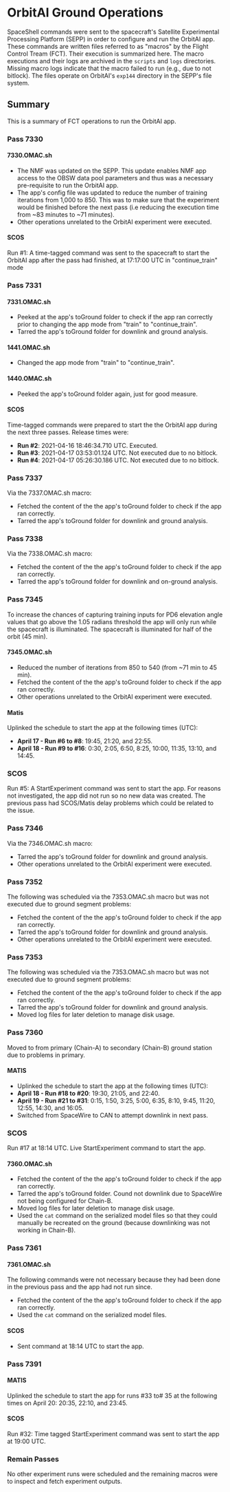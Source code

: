 # OrbitAI Ground Operations
SpaceShell commands were sent to the spacecraft's Satellite Experimental Processing Platform (SEPP) in order to configure and run the OrbitAI app. These commands are written files referred to as "macros" by the Flight Control Tream (FCT). Their execution is summarized here. The macro executions and their logs are archived in the `scripts` and `logs` directories. Missing macro logs indicate that the macro failed to run (e.g., due to not bitlock). The files operate on OrbitAI's `exp144` directory in the SEPP's file system.
## Summary
This is a summary of FCT operations to run the OrbitAI app.
### Pass 7330
#### 7330.OMAC.sh
- The NMF was updated on the SEPP. This update enables NMF app access to the OBSW data pool parameters and thus was a necessary pre-requisite to run the OrbitAI app.
- The app's config file was updated to reduce the number of training iterations from 1,000 to 850. This was to make sure that the experiment would be finished before the next pass (i.e reducing the execution time from ~83 minutes to ~71 minutes).
- Other operations unrelated to the OrbitAI experiment were executed.
#### SCOS
Run \#1: A time-tagged command was sent to the spacecraft to start the OrbitAI app after the pass had finished, at 17:17:00 UTC in "continue_train" mode
### Pass 7331
#### 7331.OMAC.sh
- Peeked at the app's toGround folder to check if the app ran correctly prior to changing the app mode from "train" to "continue_train".
- Tarred the app's toGround folder for downlink and ground analysis.

#### 1441.OMAC.sh
- Changed the app mode from "train" to "continue_train". 

#### 1440.OMAC.sh
- Peeked the app's toGround folder again, just for good measure.

#### SCOS
Time-tagged commands were prepared to start the the OrbitAI app during the next three passes. Release times were:
- **Run \#2**: 2021-04-16 18:46:34.710 UTC. Executed.
- **Run \#3**: 2021-04-17 03:53:01.124 UTC. Not executed due to no bitlock.
- **Run \#4**: 2021-04-17 05:26:30.186 UTC. Not executed due to no bitlock.

### Pass 7337
Via the 7337.OMAC.sh macro:
- Fetched the content of the the app's toGround folder to check if the app ran correctly.
- Tarred the app's toGround folder for downlink and ground analysis.

### Pass 7338
Via the 7338.OMAC.sh macro:
- Fetched the content of the the app's toGround folder to check if the app ran correctly.
- Tarred the app's toGround folder for downlink and on-ground analysis.

### Pass 7345
To increase the chances of capturing training inputs for PD6 elevation angle values that go above the 1.05 radians threshold the app will only run while the spacecraft is illuminated. The spacecraft is illuminated for half of the orbit (45 min).

#### 7345.OMAC.sh
- Reduced the number of iterations from 850 to 540 (from ~71 min to 45 min).
- Fetched the content of the the app's toGround folder to check if the app ran correctly.
- Other operations unrelated to the OrbitAI experiment were executed.

#### Matis
Uplinked the schedule to start the app at the following times (UTC): 
 - **April 17 - Run \#6 to \#8**: 19:45, 21:20, and 22:55.
 - **April 18 - Run \#9 to \#16**: 0:30, 2:05, 6:50, 8:25, 10:00, 11:35, 13:10, and 14:45.

### SCOS
Run \#5: A StartExperiment command was sent to start the app. For reasons not investigated, the app did not run so no new data was created. The previous pass had SCOS/Matis delay problems which could be related to the issue.

### Pass 7346
Via the 7346.OMAC.sh macro:
- Tarred the app's toGround folder for downlink and ground analysis. 
- Other operations unrelated to the OrbitAI experiment were executed.

### Pass 7352
The following was scheduled via the 7353.OMAC.sh macro but was not executed due to ground segment problems:
- Fetched the content of the the app's toGround folder to check if the app ran correctly.
- Tarred the app's toGround folder for downlink and ground analysis.
- Other operations unrelated to the OrbitAI experiment were executed.

### Pass 7353
The following was scheduled via the 7353.OMAC.sh macro but was not executed due to ground segment problems:
- Fetched the content of the the app's toGround folder to check if the app ran correctly.
- Tarred the app's toGround folder for downlink and ground analysis.
- Moved log files for later deletion to manage disk usage.

### Pass 7360
Moved to from primary (Chain-A) to secondary (Chain-B) ground station due to problems in primary.

#### MATIS
- Uplinked the schedule to start the app at the following times (UTC): 
 - **April 18 - Run \#18 to \#20**: 19:30, 21:05, and 22:40.
 - **April 19 - Run \#21 to \#31**: 0:15, 1:50, 3:25, 5:00, 6:35, 8:10, 9:45, 11:20, 12:55, 14:30, and 16:05.
- Switched from SpaceWire to CAN to attempt downlink in next pass.

### SCOS
Run \#17 at 18:14 UTC. Live StartExperiment command to start the app.
#### 7360.OMAC.sh
- Fetched the content of the the app's toGround folder to check if the app ran correctly.
- Tarred the app's toGround folder. Cound not downlink due to SpaceWire not being configured for Chain-B.
- Moved log files for later deletion to manage disk usage.
- Used the `cat` command on the serialized model files so that they could manually be recreated on the ground (because downlinking was not working in Chain-B).

### Pass 7361
#### 7361.OMAC.sh
The following commands were not necessary because they had been done in the previous pass and the app had not run since.
- Fetched the content of the the app's toGround folder to check if the app ran correctly.
- Used the `cat` command on the serialized model files.

#### SCOS
- Sent command at 18:14 UTC to start the app.

### Pass 7391

#### MATIS
Uplinked the schedule to start the app for runs \#33 to\# 35 at the following times on April 20: 20:35, 22:10, and 23:45.

#### SCOS
Run \#32: Time tagged StartExperiment command was sent to start the app at 19:00 UTC.

### Remain Passes
No other experiment runs were scheduled and the remaining macros were to inspect and fetch experiment outputs.